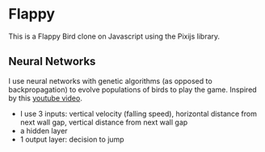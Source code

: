 # Flappy
This is a Flappy Bird clone on Javascript using the Pixijs library.

## Neural Networks
I use neural networks with genetic algorithms (as opposed to backpropagation) to evolve populations
of birds to play the game. Inspired by this [youtube video](https://www.youtube.com/watch?v=aeWmdojEJf0).

- I use 3 inputs: vertical velocity (falling speed), horizontal distance from next wall gap, vertical distance from next wall gap
- a hidden layer
- 1 output layer: decision to jump